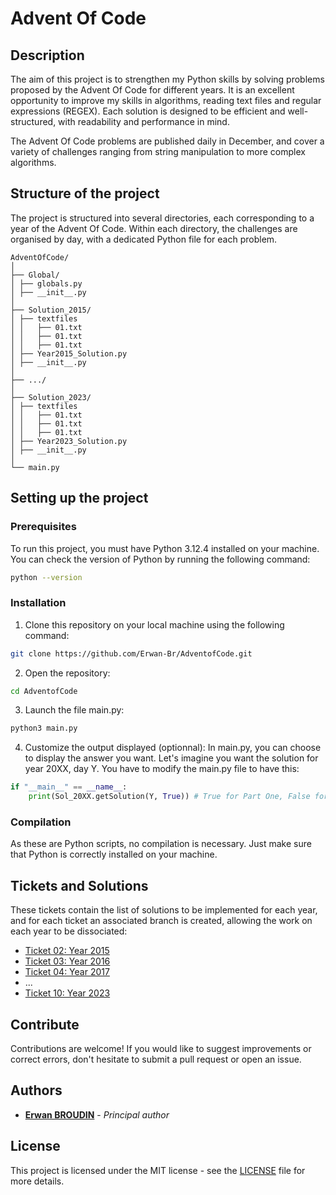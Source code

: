 # Advent Of Code

## Description

The aim of this project is to strengthen my Python skills by solving problems proposed by the Advent Of Code for different years. It is an excellent opportunity to improve my skills in algorithms, reading text files and regular expressions (REGEX). Each solution is designed to be efficient and well-structured, with readability and performance in mind.

The Advent Of Code problems are published daily in December, and cover a variety of challenges ranging from string manipulation to more complex algorithms.

## Structure of the project

The project is structured into several directories, each corresponding to a year of the Advent Of Code. Within each directory, the challenges are organised by day, with a dedicated Python file for each problem.

```
AdventOfCode/
│
├── Global/
│ ├── globals.py
│ ├── __init__.py
│
├── Solution_2015/
│ ├── textfiles
│ │   ├── 01.txt
│ │   ├── 01.txt
│ │   ├── 01.txt
│ ├── Year2015_Solution.py
│ ├── __init__.py
│
├── .../
│
├── Solution_2023/
│ ├── textfiles
│ │   ├── 01.txt
│ │   ├── 01.txt
│ │   ├── 01.txt
│ ├── Year2023_Solution.py
│ ├── __init__.py
│
└── main.py
```

## Setting up the project

### Prerequisites

To run this project, you must have Python 3.12.4 installed on your machine. You can check the version of Python by running the following command:

```bash
python --version
```

### Installation

1. Clone this repository on your local machine using the following command:

```bash
git clone https://github.com/Erwan-Br/AdventofCode.git
```

2. Open the repository:

```bash
cd AdventofCode
```

3. Launch the file main.py:

```bash
python3 main.py
```

4. Customize the output displayed (optionnal): In main.py, you can choose to display the answer you want. Let's imagine you want the solution for year 20XX, day Y. You have to modify the main.py file to have this:

```python
if "__main__" == __name__:
    print(Sol_20XX.getSolution(Y, True)) # True for Part One, False for Part Two
```

### Compilation

As these are Python scripts, no compilation is necessary. Just make sure that Python is correctly installed on your machine.

## Tickets and Solutions

These tickets contain the list of solutions to be implemented for each year, and for each ticket an associated branch is created, allowing the work on each year to be dissociated:

- [Ticket 02: Year 2015](https://github.com/Erwan-Br/AdventofCode/issues/2)
- [Ticket 03: Year 2016](https://github.com/Erwan-Br/AdventofCode/issues/3)
- [Ticket 04: Year 2017](https://github.com/Erwan-Br/AdventofCode/issues/4)
- ...
- [Ticket 10: Year 2023](https://github.com/Erwan-Br/AdventofCode/issues/10)

## Contribute

Contributions are welcome! If you would like to suggest improvements or correct errors, don't hesitate to submit a pull request or open an issue.

## Authors

- **[Erwan BROUDIN](https://github.com/Erwan-Br)** - *Principal author*

## License

This project is licensed under the MIT license - see the [LICENSE](LICENSE) file for more details.
